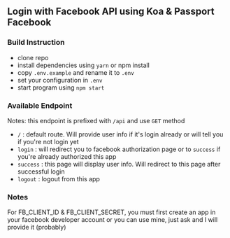 ## Login with Facebook API using Koa & Passport Facebook

### Build Instruction
- clone repo
- install dependencies using `yarn` or npm install
- copy `.env.example` and rename it to `.env`
- set your configuration in `.env`
- start program using `npm start`

### Available Endpoint
Notes: this endpoint is prefixed with `/api` and use `GET` method
- `/` : default route. Will provide user info if it's login already or will tell you if you're not login yet
- `login` : will redirect you to facebook authorization page or to `success` if you're already authorized this app
- `success` : this page will display user info. Will redirect to this page after successful login
- `logout` : logout from this app

### Notes
For FB_CLIENT_ID & FB_CLIENT_SECRET, you must first create an app in your facebook developer account or you can use mine, just ask and I will provide it (probably)

